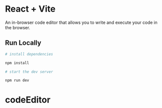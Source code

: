 # React + Vite

An in-browser code editor that allows you to write and execute your code in the browser.

## Run Locally

```bash
# install dependencies

npm install

# start the dev server

npm run dev
```
# codeEditor
